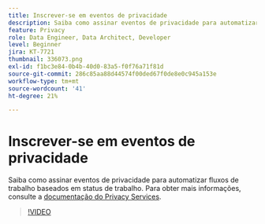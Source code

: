 ```yaml
---
title: Inscrever-se em eventos de privacidade
description: Saiba como assinar eventos de privacidade para automatizar fluxos de trabalho baseados em status de trabalho.
feature: Privacy
role: Data Engineer, Data Architect, Developer
level: Beginner
jira: KT-7721
thumbnail: 336073.png
exl-id: f1bc3e84-0b4b-40d0-83a5-f0f76a71f81d
source-git-commit: 286c85aa88d44574f00ded67f0de8e0c945a153e
workflow-type: tm+mt
source-wordcount: '41'
ht-degree: 21%

---
```



# Inscrever-se em eventos de privacidade

Saiba como assinar eventos de privacidade para automatizar fluxos de trabalho baseados em status de trabalho. Para obter mais informações, consulte a [documentação do Privacy Services](https://experienceleague.adobe.com/docs/experience-platform/privacy/home.html?lang=pt-BR).

>[!VIDEO](https://video.tv.adobe.com/v/3448177?learn=on&enablevpops&captions=por_br)

